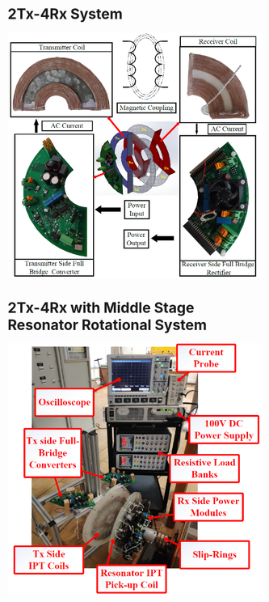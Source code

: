 # 2Tx-4Rx System                                  

<img src="2Tx-4Rx.PNG" alt="drawing" width="650"/>

# 2Tx-4Rx with Middle Stage Resonator Rotational System

<img src="Resonator.PNG" alt="drawing" width="650"/>
